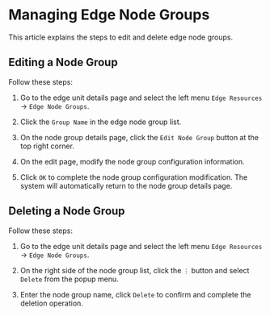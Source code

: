 # Managing Edge Node Groups

This article explains the steps to edit and delete edge node groups.

## Editing a Node Group

Follow these steps:

1. Go to the edge unit details page and select the left menu `Edge Resources` -> `Edge Node Groups`.

2. Click the `Group Name` in the edge node group list.

3. On the node group details page, click the `Edit Node Group` button at the top right corner.


4. On the edit page, modify the node group configuration information.


5. Click `OK` to complete the node group configuration modification. The system will automatically return to the node group details page.

## Deleting a Node Group

Follow these steps:

1. Go to the edge unit details page and select the left menu `Edge Resources` -> `Edge Node Groups`.

2. On the right side of the node group list, click the `⋮` button and select `Delete` from the popup menu.

3. Enter the node group name, click `Delete` to confirm and complete the deletion operation.

